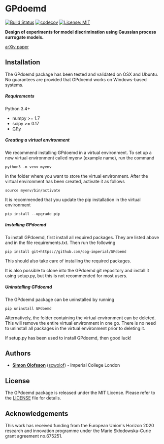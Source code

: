 # GPdoemd
[![Build Status](https://travis-ci.org/cog-imperial/GPdoemd.svg?branch=dev)](https://travis-ci.org/cog-imperial/GPdoemd/branches) [![codecov](https://codecov.io/gh/cog-imperial/GPdoemd/branch/dev/graph/badge.svg)](https://codecov.io/gh/cog-imperial/GPdoemd/branch/dev) [![License: MIT](https://img.shields.io/badge/License-MIT-yellow.svg)](https://opensource.org/licenses/MIT)

**Design of experiments for model discrimination using Gaussian process surrogate models.** 

[arXiv paper](https://arxiv.org/abs/1802.04170)

## Installation
The GPdoemd package has been tested and validated on OSX and Ubuntu. No guarantees are provided that GPdoemd works on Windows-based systems.

##### Requirements
Python 3.4+
* numpy >= 1.7
* scipy >= 0.17
* [GPy](https://github.com/SheffieldML/GPy)

##### Creating a virtual environment
We recommend installing GPdoemd in a virtual environment. To set up a new virtual environment called myenv (example name), run the command
```
python3 -m venv myenv
```
in the folder where you want to store the virtual environment. After the virtual environment has been created, activate it as follows
```
source myenv/bin/activate
```
It is recommended that you update the pip installation in the virtual environment
```
pip install --upgrade pip
```

##### Installing GPdoemd
To install GPdoemd, first install all required packages. They are listed above and in the file requirements.txt. Then run the following
```
pip install git+https://github.com/cog-imperial/GPdoemd
```
This should also take care of installing the required packages. 

It is also possible to clone into the GPdoemd git repository and install it using setup.py, but this is not recommended for most users.

##### Uninstalling GPdoemd
The GPdoemd package can be uninstalled by running
```
pip uninstall GPdoemd
```
Alternatively, the folder containing the virtual environment can be deleted. This will remove the entire virtual environment in one go. There is no need to uninstall all packages in the virtual environment prior to deleting it.

If setup.py has been used to install GPdoemd, then good luck!

## Authors
* **[Simon Olofsson](https://www.doc.ic.ac.uk/~so2015/)** ([scwolof](https://github.com/scwolof)) - Imperial College London

## License
The GPdoemd package is released under the MIT License. Please refer to the [LICENSE](https://github.com/cog-imperial/GPdoemd/blob/master/LICENSE) file for details.

## Acknowledgements
This work has received funding from the European Union's Horizon 2020 research and innovation programme under the Marie Skłodowska-Curie grant agreement no.675251.

